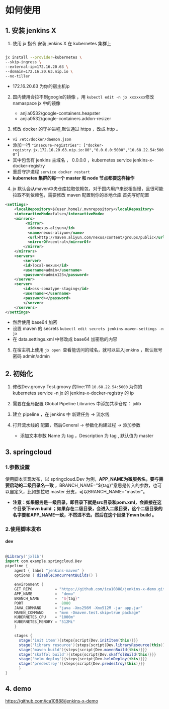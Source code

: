 # 如何使用

## 1. 安装 jenkins X
1. 使用 jx 指令 安装 jenkins X 在 kubernetes 集群上

``` bash

jx install --provider=kubernetes \
--skip-ingress \
--external-ip=172.16.20.63 \
--domain=172.16.20.63.nip.io \
--no-tiller

```


  * 172.16.20.63 为你的宿主机ip
    
2. 国内使用会拉不到google的镜像 ，用 `kubectl edit -n jx xxxxxxx`修改 namaspace jx 中的镜像
    * anjia0532/google-containers.heapster
    * anjia0532/google-containers.addon-resizer


3. 修改 docker 的守护进程,默认通过 https ，改成 http 。
  * `vi /etc/docker/daemon.json`
  * 添加一行 ` "insecure-registries": ["docker-registry.jx.172.16.20.63.nip.io:80","0.0.0.0:5000","10.68.22.54:5000"] ` 
  * 其中包含有 jenkins 主域名 ， 0.0.0.0 ，kubernetes service jenkins-x-docker-registry 
  * 重启守护进程 `service docker restart ` 
  * **kubernetes 集群的每一个 master 和 node 节点都要这样操作**


4. jx 默认会从maven中央仓库拉取依赖包，对于国内用户来说相当慢，且很可能拉取不到依赖包，需要修改 maven 配置到你的本地仓库 
首先写好配置


``` xml
<settings>
    <localRepository>${user.home}/.mvnrepository</localRepository>
    <interactiveMode>false</interactiveMode>
    <mirrors>
         <mirror>      
          <id>nexus-aliyun</id>    
          <name>nexus-aliyun</name>  
          <url>http://maven.aliyun.com/nexus/content/groups/public</url>    
          <mirrorOf>central</mirrorOf>      
        </mirror>
    </mirrors>
    <servers>
        <server>
        <id>local-nexus</id>
        <username>admin</username>
        <password>admin123</password>
    </server>
    <server>
        <id>oss-sonatype-staging</id>
        <username></username>
        <password></password>
        </server>
    </servers>
</settings>
```



  * 然后使用 base64 加密
  * 设置 maven 的 secrets `kubectl edit secrets jenkins-maven-settings -n jx `
  * 在 data.settings.xml 中修改成 base64 加密后的内容

5. 在宿主机上使用 `jx open `查看能访问的域名，就可以进入jenkins ，默认账号密码 admin/admin


## 2. 初始化

1. 修改Dev.groovy Test.groovy 的line:111 `10.68.22.54:5000` 为你的kubernetes service -n jx 的 jenkins-x-docker-registry 的 ip

2. 需要在全局配置  Global Pipeline Libraries 中添加共享仓库： jxlib

3. 建立 pipeline ，在 jenkins 中 新建任务 -> 流水线

4. 打开流水线的 配置，然后General -> 参数化构建过程 -> 添加参数

   * 添加文本参数 Name 为 tag ，Description  为 tag , 	默认值为 master

   





## 3.  springcloud


### 1.参数设置
 使用脚本实现发布，以 springcloud.Dev 为例，**APP_NAME为微服务名，要与需要启动的二级目录名一致**  ，BRANCH_NAME="${tag}"意思是传入的参数，也可以自定义，比如想拉取 master 分支，可以BRANCH_NAME="master"。

   * **注意：如果服务是一级目录，即目录下就是src目录和pom.xml，会直接在这个目录下mvn build ；如果存在二级目录，会进入二级目录，这个二级目录的名字要和APP_NAME一致，不然进不去。然后在这个目录下mvn build 。**




### 2.使用脚本发布

#### dev


```groovy

@Library('jxlib') 
import com.example.springcloud.Dev
pipeline {
    agent { label "jenkins-maven" }
    options { disableConcurrentBuilds() }
    
    environment {
    GIT_REPO          = "https://github.com/ica10888/jenkins-x-demo.git"
    APP_NAME          =  "demo"
    BRANCH_NAME       =  "${tag}"     
    PORT              =  8080
    JAVA_COMMAND      = "java -Xms256M -Xmx512M -jar app.jar"
    MAVEN_COMMAND     = "mvn -Dmaven.test.skip=true package"
    KUBERNETES_CPU    = "1000m"
    KUBERNETES_MENORY = "512Mi"
    }

    stages {
      stage('init item'){steps{script{Dev.initItem(this)}}}
      stage('library resource'){steps{script{Dev.libraryResource(this)}}}
      stage('maven build'){steps{script{Dev.mavenBuild(this)}}}
      stage('skaffol build'){steps{script{Dev.skaffolBuild(this)}}}
      stage('helm deploy'){steps{script{Dev.helmDeploy(this)}}}
      stage('predestroy'){steps{script{Dev.predestroy(this)}}}
      }
}
```

## 4.  demo
https://github.com/ica10888/jenkins-x-demo
